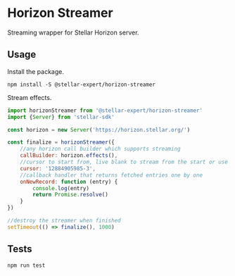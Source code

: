 # Horizon Streamer

Streaming wrapper for Stellar Horizon server.


## Usage

Install the package. 

```
npm install -S @stellar-expert/horizon-streamer
```

Stream effects.

```js
import horizonStreamer from '@stellar-expert/horizon-streamer'
import {Server} from 'stellar-sdk'

const horizon = new Server('https://horizon.stellar.org/')

const finalize = horizonStreamer({
    //any horizon call builder which supports streaming
    callBuilder: horizon.effects(),
    //cursor to start from, live blank to stream from the start or use 'now' to start from the most recent record 
    cursor: '12884905985-3', 
    //callback handler that returns fetched entries one by one
    onNewRecord: function (entry) {
        console.log(entry)
        return Promise.resolve()
    }
})

//destroy the streamer when finished
setTimeout(() => finalize(), 1000)
```

## Tests

```
npm run test
```